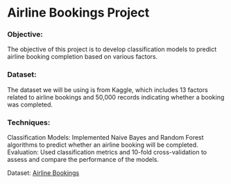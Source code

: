 # Airline Bookings Project
### Objective:
The objective of this project is to develop classification models to predict airline booking completion based on various factors.

### Dataset:
The dataset we will be using is from Kaggle, which includes 13 factors related to airline bookings and 50,000 records indicating whether a booking was completed.

### Techniques:
Classification Models: Implemented Naive Bayes and Random Forest algorithms to predict whether an airline booking will be completed.
Evaluation: Used classification metrics and 10-fold cross-validation to assess and compare the performance of the models.

Dataset: [Airline Bookings](https://www.kaggle.com/datasets/anandshaw2001/airlines-booking-csv)
